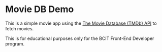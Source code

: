 # Movie DB Demo

This is a simple movie app using the [The Movie Database (TMDb) API](https://www.themoviedb.org/documentation/api) to fetch movies.

This is for educational purposes only for the BCIT Front-End Developer program.
